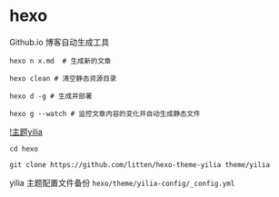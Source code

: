 # hexo
Github.io 博客自动生成工具


	hexo n x.md  # 生成新的文章
	
	hexo clean # 清空静态资源目录
	
	hexo d -g # 生成并部署
	
	hexo g --watch # 监控文章内容的变化并自动生成静态文件
	
[!主题yilia](https://github.com/litten/hexo-theme-yilia)
	
	cd hexo
	
	git clone https://github.com/litten/hexo-theme-yilia theme/yilia
	
yilia 主题配置文件备份 `hexo/theme/yilia-config/_config.yml`
